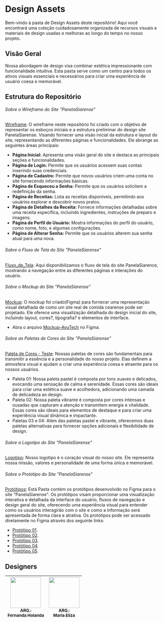 # Design Assets

Bem-vindo à pasta de Design Assets deste repositório! Aqui você encontrará uma coleção cuidadosamente organizada de recursos visuais e materiais de design usadas e melhoras ao longo do tempo no nosso projeto. 

## Visão Geral

Nossa abordagem de design visa combinar estética impressionante com funcionalidade intuitiva. Esta pasta serve como um centro para todos os ativos visuais essenciais e necessários para criar uma experiência de usuário coesa e memorável.

## Estrutura do Repositório

###### Sobre o Wireframe do Site "PanelaSiarense"
[Wireframe](Wireframe): O wireframe neste repositório foi criado com o objetivo de representar os esboços iniciais e a estrutura preliminar do design site PanelaSiarense. Visando fornecer uma visão inicial da estrutura e layout do site, representando as diferentes páginas e funcionalidades. Ele abrange as seguintes áreas principais:

- **Página Inicial:** Apresenta uma visão geral do site e destaca as principais seções e funcionalidades.
- **Página de Login:** Permite que os usuários acessem suas contas inserindo suas credenciais.
- **Página de Cadastro:** Permite que novos usuários criem uma conta no site fornecendo informações básicas.
- **Página de Esqueceu a Senha:** Permite que os usuários solicitem a redefinição da senha.
- **Página de Receitas:** Lista as receitas disponíveis, permitindo aos usuários explorar e descobrir novos pratos.
- **Página de Detalhes da Receita:** Fornece informações detalhadas sobre uma receita específica, incluindo ingredientes, instruções de preparo e imagens.
- **Página de Perfil do Usuário:** Mostra informações do perfil do usuário, como nome, foto, e algumas configurações.
- **Página de Alterar Senha:** Permite que os usuários alterem sua senha atual para uma nova.

###### Sobre o Fluxo de Tela do Site "PanelaSiarense"
[Fluxo_de_Tela](Fluxograma): Aqui disponibilizamos o fluxo de tela do site PanelaSiarence, mostrando a navegação entre as diferentes páginas e interações do usuário.

###### Sobre o Mockup do Site "PanelaSiarense"
[Mockup](Mockup): O mockup foi criado(Figma) para fornecer uma representação visual detalhada de como um site real de comida cearense pode ser projetado. Ele oferece uma visualização detalhada do design inicial do site, incluindo layout, cores?, tipografia? e elementos de interface.
* Abra o arquivo [Mockup-AvuTech](https://www.figma.com/file/ei20XoKCfJbyLhqm0iOSv0/Mockup-AvuTech?type=design&node-id=0%3A1&mode=design&t=iaCacyyEhwh6NJyt-1) no Figma.

###### Sobre as Paletas de Cores do Site "PanelaSiarense"
[Paleta de Cores - Teste](https://github.com/CompanyAvuTech/Panela_Siarense/tree/main/DESIGN/Paletas%20-%20Testes): Nossas paletas de cores são fundamentais para transmitir a essência e a personalidade do nosso projeto. Elas definem a atmosfera visual e ajudam a criar uma experiência coesa e atraente para os nossos usuários.
* Paleta 01: Nossa paleta pastel é composta por tons suaves e delicados, evocando uma sensação de calma e serenidade. Essas cores são ideais para criar uma estética suave e acolhedora, adicionando uma camada de delicadeza ao design.
* Paleta 02: Nossa paleta vibrante é composta por cores intensas e ousadas que capturam a atenção e transmitem energia e vitalidade. Essas cores são ideais para elementos de destaque e para criar uma experiência visual dinâmica e impactante.
* Paletas 03 e 04: Além das paletas pastel e vibrante, oferecemos duas paletas alternativas para fornecer opções adicionais e flexibilidade de design.

###### Sobre a Logotipo do Site "PanelaSiarense"
[Logotipo](Logotipo): Nosso logotipo é o coração visual do nosso site. Ele representa nossa missão, valores e personalidade de uma forma única e memorável.

###### Sobre o Protótipo do Site "PanelaSiarense"
[Protótipos](Protótipos): Está Pasta contém os protótipos desenvolvido no Figma para o site "PanelaSiarense". Os protótipos visam proporcionar uma visualização interativa e detalhada da interface do usuário, fluxos de navegação e design geral do site, oferecendo uma experiência visual para entender como os usuários interagirão com o site e como a informação será apresentada de forma clara e atrativa.
Os protótipos pode ser acessado diretamente no Figma através dos seguinte links: 
* [Protótipo 01](https://www.figma.com/file/1w7IPVuEw7wI0GnoPSRoQv/PanelaSiarense?type=design&node-id=0-1&mode=design&t=3T3yq4LIFg3Wt4ud-0). 
* [Protótipo 02](https://www.figma.com/file/uUmjhruh0GeV8Ymx99I7Vp/Prototipagem-2.0?type=design&node-id=0-1&mode=design&t=7nek9z6tjOiP9If5-0).
* [Protótipo 03](https://www.figma.com/file/p4RZCqIYBuNiY3CBeSMFUd/Prototipagem-3.0?type=design&node-id=0-1&mode=design&t=6jk5H1AtinmXjhLU-0). 
* [Protótipo 04](https://www.figma.com/design/skyCQBbQ35Yvo5nXYkU0A2/Prototipagem-3.0-(Copy)?node-id=0-1&node-type=canvas&t=2q4Ed1PidEGmZXcs-0). 
* [Protótipo 05](https://figma.com/design/TtkFvRBum8xryaiJaz5A1T/Prototipagem-4.0?node-id=0-1&node-type=canvas&t=ekNenStRaGRYSWeR-0). 


## Designers

| [<img loading="lazy" src="https://avatars.githubusercontent.com/u/95234698?v=4" width="100px"><br><sub>ARQ.:</sub><br><sub>Fernanda Holanda</sub>](https://github.com/fefehr13) | [<img loading="lazy" src="https://avatars.githubusercontent.com/u/113485635?v=4" width="100px"><br><sub>ARQ.:</sub><br><sub>Maria Eliza</sub>](https://github.com/elizateofilo) | 
| --- | --- | 

